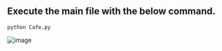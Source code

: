 ## Execute the main file with the below command.
 ```python3
python Cafe.py
 ```  
![image](https://github.com/rebuild-123/Python-Head-First-Design-Patterns/blob/main/pictures_for_README/collections_iterator_builtin.png)
